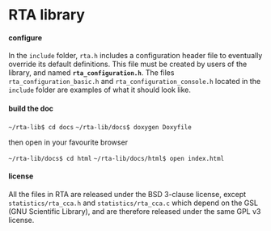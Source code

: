 # RTA library

#### configure

In the `include` folder, `rta.h` includes a configuration header file
to eventually override its default definitions.
This file must be created by users of the library, and named **`rta_configuration.h`**.
The files `rta_configuration_basic.h` and `rta_configuration_console.h` located
in the `include` folder are examples of what it should look like.

#### build the doc

`~/rta-lib$ cd docs`
`~/rta-lib/docs$ doxygen Doxyfile`

then open in your favourite browser

`~/rta-lib/docs$ cd html`
`~/rta-lib/docs/html$ open index.html`

#### license

All the files in RTA are released under the BSD 3-clause license, except
`statistics/rta_cca.h` and `statistics/rta_cca.c` which depend on the GSL
(GNU Scientific Library), and are therefore released under the same GPL v3
license.